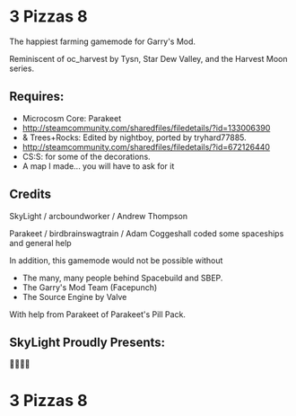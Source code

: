 # 3 Pizzas 8

The happiest farming gamemode for Garry's Mod.

Reminiscent of oc_harvest by Tysn, Star Dew Valley, and the Harvest Moon series.

## Requires:   
- Microcosm Core: Parakeet
- http://steamcommunity.com/sharedfiles/filedetails/?id=133006390
- & Trees+Rocks: Edited by nightboy, ported by tryhard77885.
- http://steamcommunity.com/sharedfiles/filedetails/?id=672126440
- CS:S: for some of the decorations.
- A map I made... you will have to ask for it

## Credits
SkyLight / arcboundworker		/ Andrew Thompson

Parakeet / birdbrainswagtrain	/ Adam Coggeshall coded some spaceships and general help

In addition, this gamemode would not be possible without
- The many, many people behind Spacebuild and SBEP.
- The Garry's Mod Team (Facepunch)
- The Source Engine by Valve

With help from Parakeet of Parakeet's Pill Pack.

## SkyLight Proudly Presents:

🍕🍕🍕😋
# 3 Pizzas 8
